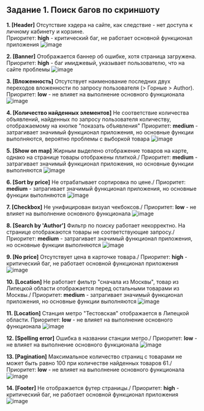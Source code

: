 ## Задание 1. Поиск багов по скриншоту


**1. [Header]** Отсутствие хэдера на сайте, как следствие - нет доступа к личному кабинету и корзине.   
Приоритет: **high** - критический баг, не работает основной функционал приложения
![image](Images_for_task1/1.png)

**2. [Banner]** Отображается баннер об ошибке, хотя страница загружена.\
Приоритет: **high** - баг имиджевый, указывает пользователю, что на сайте проблемы
![image](Images_for_task1/2.png)

**3. [Вложенность]** Отсутствует наименование последних двух переходов вложенности по запросу пользователя (> Горные > Author).\
Приоритет: **low** - не влияет на выполнение основного функционала
![image](/Images_for_task1/3.png)

**4. [Количество найденных элементов]** Не соответствие количества объявлений, найденных по запросу пользователя количеству, отображаемому на кнопке "показать объявления"
Приоритет: **medium** - затрагивает значимый функционал приложения, но основные функции выполняются, вероятно проблемы с выборкой товара
![image](/Images_for_task1/4.png)

**5. [Show on map]** Жирным выделено отображение товаров на карте, однако на странице товары отображены плиткой./
Приоритет: **medium** - затрагивает значимый функционал приложения, но основные функции выполняются
![image](/Images_for_task1/5.png)

**6. [Sort by price]** Не отрабатывает сортировка по цене./
Приоритет: **medium** - затрагивает значимый функционал приложения, но основные функции выполняются
![image](/Images_for_task1/6.png)

**7. [Checkbox]** Не унифицирован визуал чекбоксов./
Приоритет: **low** - не влияет на выполнение основного функционала
![image](/Images_for_task1/7.png)

**8. [Search by 'Author']** Фильтр по поиску работает некорректно. На странице отображаются товары не соответствующие запросу./
Приоритет: **medium** - затрагивает значимый функционал приложения, но основные функции выполняются
![image](/Images_for_task1/8.png)

**9. [No price]** Отсутствует цена в карточке товара./
Приоритет: **high** - критический баг, не работает основной функционал приложения
![image](/Images_for_task1/9.jpg)

**10. [Location]** Не работает фильтр "сначала из Москвы", товар из Липецкой области отображается перед остальными товарами из Москвы./
Приоритет: **medium** - затрагивает значимый функционал приложения, но основные функции выполняются
![image](/10.png)

**11. [Location]** Станция метро "Тестовская" отображается в Липецкой области.
Приоритет: **low** - не влияет на выполнение основного функционала
![image](/Images_for_task1/11.png)

**12. [Spelling error]** Ошибка в названии станции метро./
Приоритет: **low** - не влияет на выполнение основного функционала
![image](/Images_for_task1/12.png)

**13. [Pagination]** Максимальное количество страниц с товарами не может быть равно 100 при количестве найденных товаров 61./
Приоритет: **low** - не влияет на выполнение основного функционала
![image](/Images_for_task1/13.png)

**14. [Footer]** Не отображается футер страницы./
Приоритет: **high** - критический баг, не работает основной функционал приложения
![image](/Images_for_task1/14.png)
